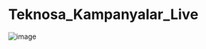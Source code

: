 # Teknosa_Kampanyalar_Live

![image](https://github.com/codermert/Teknosa_Kampanyalar_Live/assets/53333294/abd01c75-4f93-4bbe-8395-e5dbf568a5ae)

